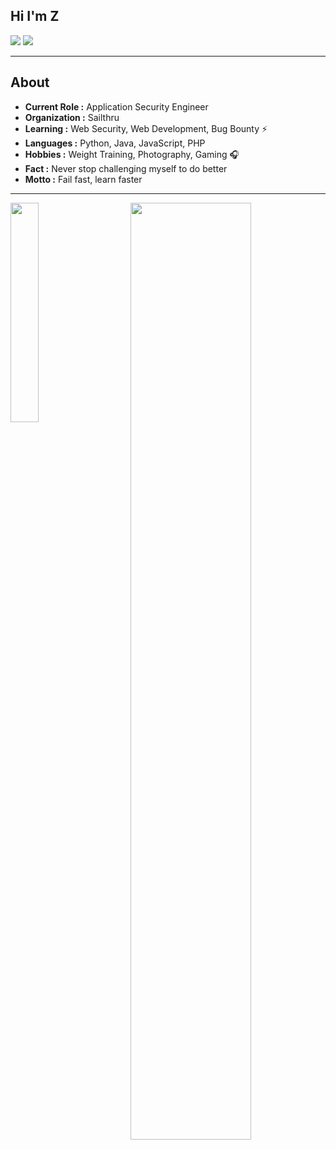 ## Hi I'm Z
[![](https://img.shields.io/badge/LinkedIn-fangzway-blue)](https://www.linkedin.com/in/fangzway/)
[![](https://img.shields.io/badge/Gmail-fang.zway%40gmail.com-red)](mailto:fang.zway@gmail.com)

---------------------------------------------------------------------------------------------------------------------------------------------------------------------------------
## About


-  **Current Role :** Application Security Engineer
-  **Organization :** Sailthru
-  **Learning :** Web Security, Web Development, Bug Bounty :zap: 	
-  **Languages :** Python, Java, JavaScript, PHP 
-  **Hobbies :** Weight Training, Photography, Gaming :headphones:
-  **Fact :** Never stop challenging myself to do better 
-  **Motto :** Fail fast, learn faster

---------------------------------------------------------------------------------------------------------------------------------------------------------------------------------
<div>
  <img align="left" width="30%" height="30%" src="https://github-readme-stats.vercel.app/api/top-langs/?username=layzhi&layout=compact">
  <img align="right" width="62%" height="62%" src="https://github-readme-stats.vercel.app/api?username=Layzhi&show_icons=true&count_private=true">
</div>

